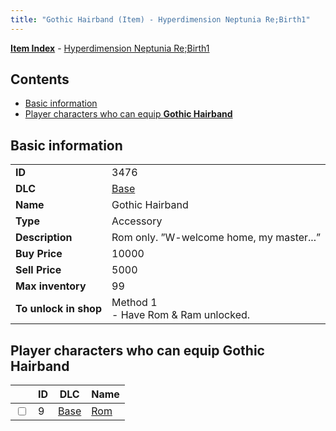 ```yaml
---
title: "Gothic Hairband (Item) - Hyperdimension Neptunia Re;Birth1"
---
```


[**Item Index**](/neptunia/rb1/item/index.html) - [Hyperdimension Neptunia Re;Birth1](/neptunia/rb1)

## Contents

- [Basic information](#basic-information)
- [Player characters who can equip **Gothic Hairband**](#player-characters-who-can-equip-gothic-hairband)

## Basic information

|   |   |
| -- | -- |
| **ID** | 3476 |
| **DLC** | [Base](/neptunia/rb1/dlc/1-base.html) |
| **Name** | Gothic Hairband |
| **Type** | Accessory |
| **Description** | Rom only. ”W-welcome home, my master...” |
| **Buy Price** | 10000 |
| **Sell Price** | 5000 |
| **Max inventory** | 99 |
| **To unlock in shop** | Method 1<br />- Have Rom & Ram unlocked. |

## Player characters who can equip **Gothic Hairband**

|    | ID | DLC | Name |
| -- | -- | --- | ---- |
| <input type="checkbox" id="rb1-player-1-9" class="trackbox" /> | 9 | [Base](/neptunia/rb1/dlc/1-base.html) | [Rom](/neptunia/rb1/player/1-9-rom.html) |